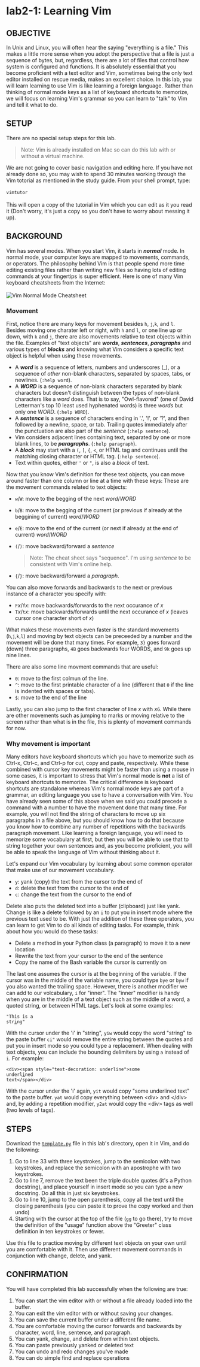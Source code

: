 # lab2-1: Learning Vim

## OBJECTIVE

In Unix and Linux, you will often hear the saying "everything is a file."  This makes a little more sense when you adopt the perspective that a file is just a sequence of bytes, but, regardless, there are a lot of files that control how system is configured and functions. It is absolutely essential that you become proficient with a text editor and Vim, sometimes being the only text editor installed on rescue media, makes an excellent choice.  In this lab, you will learn learning to use Vim is like learning a foreign language.  Rather than thinking of normal mode keys as a list of keyboard shortcuts to memorize, we will focus on learning Vim's grammar so you can learn to "talk" to Vim and tell it what to do.

## SETUP

There are no special setup steps for this lab.

> Note: Vim is already installed on Mac so can do this lab with or without a virtual machine.

We are not going to cover basic navigation and editing here. If you have not already done so, you may wish to spend 30 minutes working through the Vim totorial as mentioned in the study guide.  From your shell prompt, type:</br></br>
<code>vimtutor</code></br></br>
This will open a copy of the tutorial in Vim which you can edit as it you read it (Don't worry, it's just a copy so you don't have to worry about messing it up).

## BACKGROUND

Vim has several modes.  When you start Vim, it starts in ***normal*** mode.  In normal mode, your computer keys are mapped to movements, commands, or operators.  The philosophy behind Vim is that people spend more time editing existing files rather than writing new files so having lots of editing commands at your fingertips is super efficient.  Here is one of many Vim keyboard cheatsheets from the Internet:</br></br>
![Vim Normal Mode Cheatsheet](vim-cheat-sheet.png)
### Movement
First, notice there are many keys for movement besides ```h```, ```j```,```k```, and ```l```.  Besides moving one charater left or right, with ```h``` and ```l```, or one line up or down, with ```k``` and ```j```, there are also movements relative to text objects within the file.  Examples of "text objects" are ***words***, ***sentences***, ***paragraphs*** and various types of ***blocks*** and knowing what Vim considers a specific text object is helpful when using these movements.
* A ***word*** is a sequence of letters, numbers and underscores (_), or a sequence of *other* non-blank characters, separated by spaces, tabs, or newlines. (```:help word```).
* A ***WORD*** is a sequence of non-blank characters separated by blank characters but doesn't distinguish between the types of non-blank characters like a *word* does.  That is to say, "Owl-flavored" (one of David Letterman's top 10 least used hyphenated words) is three *words* but only one *WORD*. (```:help WORD```).
* A ***sentence*** is a sequence of characters ending in '.', '!', or '?', and then followed by a newline, space, or tab.  Trailing quotes immediately after the punctuation are also part of the *sentence* (```:help sentence```).
* Vim considers adjacent lines containing text, separated by one or more blank lines, to be ***paragraphs***. (```:help paragraph```).
* A ***block*** may start with a ```(```, ```[```, ```{```, ```<```, or HTML tag and continues until the matching closing character or HTML tag. (```:help sentence```).
* Text within quotes, either ```'``` or ```"```, is also a *block* of text.

Now that you know Vim's definition for these text objects, you can move around faster than one column or line at a time with these keys:
These are the movement commands related to text objects:
* ```w```/```W```: move to the begging of the next *word*/*WORD*
* ```b```/```B```: move to the begging of the current (or previous if already at the beggining of current) *word*/*WORD*
* ```e```/```E```: move to the end of the current (or next if already at the end of current) *word*/*WORD*
* ```(```/```)```: move backward/forward a *sentence*

  > Note: The cheat sheet says "sequence". I'm using *sentence* to be consistent with Vim's online help.
* ```{```/```}```: move backward/forward a *paragraph*.

You can also move forwards and backwards to the next or previous instance of a character you specify with:
* ```F```*x*/```f```*x*: move backwards/forwards to the next occurance of *x*
* ```T```*x*/```t```*x*: move backwards/forwards until the next occurance of *x* (leaves cursor one character short of *x*)

What makes these movements even faster is the standard movements (```h```,```j```,```k```,```l```) and moving by text objects can be preceeded by a number and the movement will be done that many times.  For example, ```3}``` goes forward (down) three paragraphs, ```4B``` goes backwards four WORDS, and ```9k``` goes up nine lines.

There are also some line movment commands that are useful:
 * ```0```: move to the first colmun of the line.
 * ```^```: move to the first printable character of a line (different that ```0``` if the line is indented with spaces or tabs).
 * ```$```: move to the end of the line

Lastly, you can also jump to the first character of line *x* with *x*```G```.  While there are other movements such as jumping to marks or moving relative to the screen rather than what is in the file, this is plenty of movement commands for now.

### Why movement is important
Many editors have keyboard shortcuts which you have to memorize such as Ctrl-x, Ctrl-c, and Ctrl-p for cut, copy and paste, respectively.  While these combined with cursor key movements might be faster than using a mouse in some cases, it is important to stress that Vim's normal mode is **not** a list of keyboard shortcuts to memorize.  The critical difference is keyboard shortcuts are standalone whereas Vim's normal mode keys are part of a grammar, an editing language you use to have a conversation with Vim.  You have already seen some of this above when we said you could precede a command with a number to have the movement done that many time.  For example, you will not find the string of characters to move up six paragraphs in a file above, but you should know how to do that because you know how to combine any number of repetitions with the backwards paragraph movement. Like learning a foreign language, you will need to memorize some vocabulary at first, but then you will be able to use that to string together your own sentences and, as you become proficient, you will be able to speak the language of Vim without thinking about it.

Let's expand our Vim vocabulary by learning about some common operator that make use of our movement vocabulary.
* ```y```*<movement>*: yank (copy) the text from the cursor to the end of *<movement>*
* ```d```*<movement>*: delete the text from the cursor to the end of *<movement>*
* ```c```*<movement>*: change the text from the cursor to the end of *<movement>*

Delete also puts the deleted text into a buffer (clipboard) just like yank.  Change is like a delete followed by an ```i``` to put you in insert mode where the previous text used to be.
With just the addition of these three operators, you can learn to get Vim to do all kinds of editing tasks.  For example, think about how you would do these tasks:

* Delete a method in your Python class (a paragraph) to move it to a new location
* Rewrite the text from your cursor to the end of the sentence
* Copy the name of the Bash variable the cursor is currently on

The last one assumes the cursor is at the beginning of the variable.  If the cursor was in the middle of the variable name, you could type ```bye``` or ```byw``` if you also wanted the trailing space. However, there is another modifier we can add to our volcabulary, ```i``` for "inner".  The "inner" modifier is handy when you are in the middle of a text object such as the middle of a word, a quoted string, or between HTML tags. Let's look at some examples:

<code>"This is a str<span style="text-decoration: underline">i</span>ng"</code>

With the cursor under the 'i' in "string", ```yiw``` would copy the word "string" to the paste buffer ```ci"``` would remove the entire string between the quotes and put you in insert mode so you could type a replacement.  When dealing with text objects, you can include the bounding delimiters by using ```a``` instead of ```i```.  For example:

<code>&lt;div&gt;&lt;span style="text-decoration: underline"&gt;some underl<span style="text-decoration: underline">i</span>ned text&lt;/span&gt;&lt;/div&gt;</code>

With the cursor under the 'i' again, ```yit``` would copy "some underlined text" to the paste buffer. ```yat``` would copy everything between &lt;div&gt; and &lt;/div&gt; and, by adding a repetition modifier, ```y2at``` would copy the &lt;div&gt; tags as well (two levels of tags).

## STEPS

Download the [```template.py```](template.py) file in this lab's directory, open it in Vim, and do the following:

1.  Go to line 33 with three keystrokes, jump to the semicolon with two keystrokes, and replace the semicolon with an apostrophe with two keystrokes.
1.  Go to line 7, remove the text been the triple double quotes (it's a Python docstring), and place yourself in insert mode so you can type a new docstring.  Do all this in just six keystrokes.
1.  Go to line 10, jump to the open parenthesis, copy all the text until the closing parenthesis (you can paste it to prove the copy worked and then undo)
1.  Starting with the cursor at the top of the file (```gg``` to go there), try to move the definition of the "usage" function above the "Greeter" class definition in ten keystrokes or fewer.

Use this file to practice moving by different text objects on your own until you are comfortable with it.  Then use different movement commands in conjunction with change, delete, and yank.

## CONFIRMATION

You will have completed this lab successfully when the following are true:

  1. You can start the vim editor with or without a file already loaded into the buffer.
  1. You can exit the vim editor with or without saving your changes.
  1. You can save the current buffer under a different file name.
  1. You are comfortable moving the cursor forwards and backwards by character, word, line, sentence, and paragraph.
  1. You can yank, change, and delete from within text objects.
  1. You can paste previously yanked or deleted text
  1. You can undo and redo changes you've made
  1. You can do simple find and replace operations

